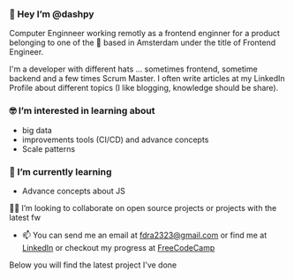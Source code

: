 ### 👋 Hey I’m @dashpy

Computer Enginneer working remotly as a frontend enginner for a product belonging to one of the 🦄 based in Amsterdam under the title of Frontend Engineer.

I'm a developer with different hats ... sometimes frontend, sometime backend and a few times Scrum Master. I often write articles at my LinkedIn Profile about different topics (I like blogging, knowledge should be share).

### 🤓 I’m interested in learning about
- big data 
- improvements tools (CI/CD) and advance concepts 
- Scale patterns


###   🌱 I’m currently learning 
 - Advance concepts about JS
 
👨‍💻 I’m looking to collaborate on open source projects or projects with the latest fw

- 📫 You can send me an email at fdra2323@gmail.com or find me at [LinkedIn](https://www.linkedin.com/in/federico-daniel-roman-acosta/) or checkout my progress at [FreeCodeCamp](https://www.freecodecamp.org/dashpy)

<!---
dashpy/dashpy is a ✨ special ✨ repository because its `README.md` (this file) appears on your GitHub profile.
You can click the Preview link to take a look at your changes.
--->
Below you will find the latest project I've done
